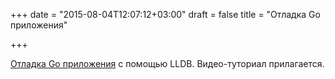 +++
date = "2015-08-04T12:07:12+03:00"
draft = false
title = "Отладка Go приложения"

+++

<p><a href="http://blog.ralch.com/tutorial/golang-debug-with-lldb/">Отладка Go приложения</a> с помощью LLDB. Видео-туториал прилагается.</p>

